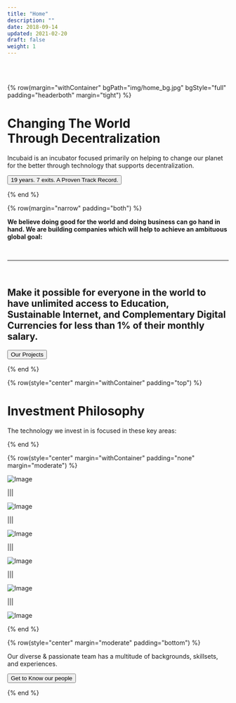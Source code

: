 ```yaml
---
title: "Home"
description: ""
date: 2018-09-14
updated: 2021-02-20
draft: false
weight: 1
---
```


<!-- section 1 (header) -->

<br>

<br>

{% row(margin="withContainer" bgPath="img/home_bg.jpg" bgStyle="full" padding="headerboth" margin="tight") %}

# Changing The World <br>Through Decentralization

Incubaid is an incubator focused primarily on helping to change our planet for the better through technology that supports decentralization.

<button class="text-sm lg:text-lg font-normal mr-0" onclick="window.location.href='/projects'">19 years. 7 exits. A Proven Track Record.</button>

{% end %}

<!-- section 2 -->

<div class="container mx-auto"> 

{% row(margin="narrow" padding="both") %}

**We believe doing good for the world and doing business can go hand in hand. We are building companies which will help to achieve an ambituous global goal:**

<br>

<hr>

<br>

## Make it possible for everyone in the world to have unlimited access to Education,<br> Sustainable Internet, and Complementary Digital Currencies for less than 1% of their monthly salary.

<button onclick="window.location.href='/projects'">Our Projects</button>


{% end %}

<!-- section 3 features title -->

{% row(style="center" margin="withContainer" padding="top") %}

# Investment Philosophy


The technology we invest in is focused in these key areas:

{% end %}

{% row(style="center" margin="withContainer" padding="none" margin="moderate") %}

![Image](./img/logos-18.svg#md#mx-auto)


|||

![Image](./img/logos-13.svg#md#mx-auto)

|||

![Image](./img/logos-14.svg#md#mx-auto)

|||

![Image](./img/logos-15.svg#md#mx-auto)

|||

![Image](./img/logos-16.svg#md#mx-auto)


|||

![Image](./img/logos-17.svg#md#mx-auto)


{% end %}



<!-- section 5 apps -->

{% row(style="center" margin="moderate" padding="bottom") %}



Our diverse & passionate team has a multitude of backgrounds, skillsets, and experiences.

<button onclick="window.location.href='/people'">Get to Know our people</button>

{% end %}



</div>